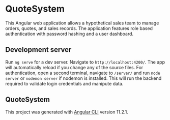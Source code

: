 # QuoteSystem
This Angular web application allows a hypothetical sales team to manage orders, quotes, and sales records. The application features role based authentication with password hashing and a user dashboard.

## Development server
Run `ng serve` for a dev server. Navigate to `http://localhost:4200/`. The app will automatically reload if you change any of the source files. For authentication, open a second terminal, navigate to `/server/` and run `node server` or `nodemon server` if nodemon is installed. This will run the backend required to validate login credentials and manipute data.

## QuoteSystem
This project was generated with [Angular CLI](https://github.com/angular/angular-cli) version 11.2.1.
